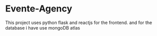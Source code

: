 # Evente-Agency
This project uses python flask and reactjs for the frontend. and for the database i have use mongoDB atlas
